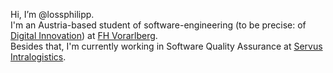 Hi, I’m @lossphilipp.<br>
I'm an Austria-based student of software-engineering (to be precise: of <a href="https://www.fhv.at/en/studies/engineering-technology/computerscience-digitalbusinessinnovationbsc/">Digital Innovation</a>) at <a href="https://www.fhv.at">FH Vorarlberg</a>.<br>
Besides that, I'm currently working in Software Quality Assurance at <a href="https://www.servus.info/en/">Servus Intralogistics</a>.
